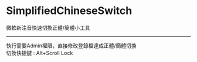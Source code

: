 # SimplifiedChineseSwitch
微軟新注音快速切換正體/簡體小工具
***
執行需要Admin權限，直接修改登錄檔達成正體/簡體切換
<br>
切換快捷鍵 : Alt+Scroll Lock
